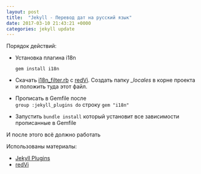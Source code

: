 ```yaml
---
layout: post
title:  "Jekyll - Перевод дат на русский язык" 
date: 2017-03-10 21:43:21 +0000
categories: jekyll update 
---
```

Порядок действий:  

- Установка плагина i18n

    ```gem install i18n```

- Скачать [i18n_filter.rb](https://gist.githubusercontent.com/redVi/9096304/raw/22fbd5ccf3129c57cdf9df2bc9a0b82bdde249bd/i18n_filter.rb) с [redVi](https://gist.github.com/redVi/9096304). 
Создать папку *_locales* в корне проекта и положить туда этот файл.

- Прописать в Gemfile после  
    ```group :jekyll_plugins do```
    строку
    ```gem "i18n"```

- Запустить 
    ```bundle install```
    который установит все зависимости прописанные в Gemfile

И после этого всё должно работать

Использованы материалы:

- [Jekyll Plugins](http://jekyllrb.com/docs/plugins/)
- [redVi](https://gist.github.com/redVi/7446603)
